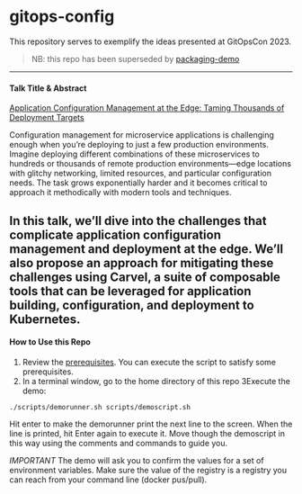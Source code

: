 # gitops-config

This repository serves to exemplify the ideas presented at GitOpsCon 2023.
> NB: this repo has been superseded by [packaging-demo](https://github.com/cgcollab/packaging-demo)

----
#### Talk Title & Abstract

[Application Configuration Management at the Edge: Taming Thousands of Deployment Targets](https://cdcongitopscon2023.sched.com/event/1Jp9x)

Configuration management for microservice applications is challenging enough when you’re deploying to just a few production environments.
Imagine deploying different combinations of these microservices to hundreds or thousands of remote production environments—edge locations with glitchy networking, limited resources, and particular configuration needs.
The task grows exponentially harder and it becomes critical to approach it methodically with modern tools and techniques.

In this talk, we’ll dive into the challenges that complicate application configuration management and deployment at the edge.
We’ll also propose an approach for mitigating these challenges using Carvel, a suite of composable tools that can be leveraged for application building, configuration, and deployment to Kubernetes.
----

#### How to Use this Repo

1. Review the [prerequisites](scripts/prerequisites.sh). You can execute the script to satisfy some prerequisites.
2. In a terminal window, go to the home directory of this repo
3Execute the demo:
```shell
./scripts/demorunner.sh scripts/demoscript.sh
```
Hit enter to make the demorunner print the next line to the screen.
When the line is printed, hit Enter again to execute it.
Move though the demoscript in this way using the comments and commands to guide you.

*IMPORTANT* The demo will ask you to confirm the values for a set of environment variables. Make sure the value of the registry is a registry you can reach from your command line (docker pus/pull).
